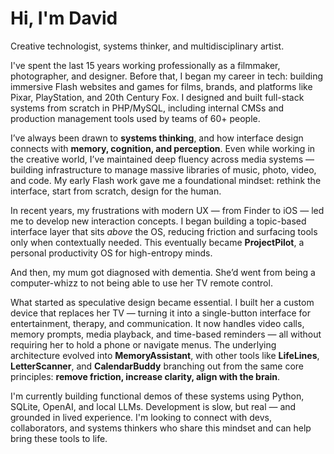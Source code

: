 # Hi, I'm David

Creative technologist, systems thinker, and multidisciplinary artist.

I've spent the last 15 years working professionally as a filmmaker, photographer, and designer. Before that, I began my career in tech: building immersive Flash websites and games for films, brands, and platforms like Pixar, PlayStation, and 20th Century Fox. I designed and built full-stack systems from scratch in PHP/MySQL, including internal CMSs and production management tools used by teams of 60+ people.

I’ve always been drawn to **systems thinking**, and how interface design connects with **memory, cognition, and perception**. Even while working in the creative world, I’ve maintained deep fluency across media systems — building infrastructure to manage massive libraries of music, photo, video, and code. My early Flash work gave me a foundational mindset: rethink the interface, start from scratch, design for the human.

In recent years, my frustrations with modern UX — from Finder to iOS — led me to develop new interaction concepts. I began building a topic-based interface layer that sits *above* the OS, reducing friction and surfacing tools only when contextually needed. This eventually became **ProjectPilot**, a personal productivity OS for high-entropy minds.

And then, my mum got diagnosed with dementia.  She’d went from being a computer-whizz to not being able to use her TV remote control.

What started as speculative design became essential. I built her a custom device that replaces her TV — turning it into a single-button interface for entertainment, therapy, and communication. It now handles video calls, memory prompts, media playback, and time-based reminders — all without requiring her to hold a phone or navigate menus. The underlying architecture evolved into **MemoryAssistant**, with other tools like **LifeLines**, **LetterScanner**, and **CalendarBuddy** branching out from the same core principles: **remove friction, increase clarity, align with the brain**.

I'm currently building functional demos of these systems using Python, SQLite, OpenAI, and local LLMs. Development is slow, but real — and grounded in lived experience. I'm looking to connect with devs, collaborators, and systems thinkers who share this mindset and can help bring these tools to life.
